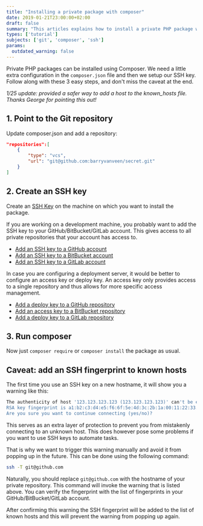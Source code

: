 ```yaml
---
title: "Installing a private package with composer"
date: 2019-01-21T23:00:00+02:00
draft: false
summary: "This articles explains how to install a private PHP package with Composer. Using SSH keys and a little composer.json magic, in just 3 steps."
types: ['tutorial']
subjects: ['git', 'composer', 'ssh']
params:
  outdated_warning: false
---
```

Private PHP packages can be installed using Composer. We need a little extra configuration in the `composer.json` file and then we setup our SSH key. Follow along with these 3 easy steps, and don't miss the caveat at the end.

*1/25 update: provided a safer way to add a host to the known_hosts file. Thanks George for pointing this out!*

## 1. Point to the Git repository
Update composer.json and add a repository:

```json
"repositories":[
    {
        "type": "vcs",
        "url": "git@github.com:barryvanveen/secret.git"
    }
]
```

## 2. Create an SSH key
Create an [SSH Key](https://barryvanveen.nl/blog/53-ssh-keys-101) on the machine on which you want to install the package.

If you are working on a development machine, you probably want to add the SSH key to your GitHub/BitBucket/GitLab account. This gives access to all private repositories that your account has access to.
* [Add an SSH key to a GitHub account](https://help.github.com/articles/adding-a-new-ssh-key-to-your-github-account/)
* [Add an SSH key to a BitBucket account](https://confluence.atlassian.com/bitbucket/set-up-an-ssh-key-728138079.html#SetupanSSHkey-#installpublickeyStep3.AddthepublickeytoyourBitbucketsettings)
* [Add an SSH key to a GitLab account](https://docs.gitlab.com/ee/gitlab-basics/create-your-ssh-keys.html)

In case you are configuring a deployment server, it would be better to configure an access key or deploy key. An access key only provides access to a single repository and thus allows for more specific access management.

* [Add a deploy key to a GitHub repository](https://developer.github.com/v3/guides/managing-deploy-keys/#deploy-keys)
* [Add an access key to a BitBucket repository](https://confluence.atlassian.com/bitbucket/use-deployment-keys-294486051.html)
* [Add a deploy key to a GitLab repository](https://docs.gitlab.com/ee/ssh/#deploy-keys)

## 3. Run composer
Now just `composer require` or `composer install` the package as usual.

## Caveat: add an SSH fingerprint to known hosts
The first time you use an SSH key on a new hostname, it will show you a warning like this:

```bash
The authenticity of host '123.123.123.123 (123.123.123.123)' can't be established.
RSA key fingerprint is a1:b2:c3:d4:e5:f6:6f:5e:4d:3c:2b:1a:00:11:22:33.
Are you sure you want to continue connecting (yes/no)?
```

This serves as an extra layer of protection to prevent you from mistakenly connecting to an unknown host. This does however pose some problems if you want to use SSH keys to automate tasks.

That is why we want to trigger this warning manually and avoid it from popping up in the future. This can be done using the following command:

```bash
ssh -T git@github.com
``` 

Naturally, you should replace `git@github.com` with the hostname of your private repository. This command will invoke the warning that is listed above. You can verify the fingerprint with the list of fingerprints in your GitHub/BitBucket/GitLab account.

After confirming this warning the SSH fingerprint will be added to the list of known hosts and this will prevent the warning from popping up again.